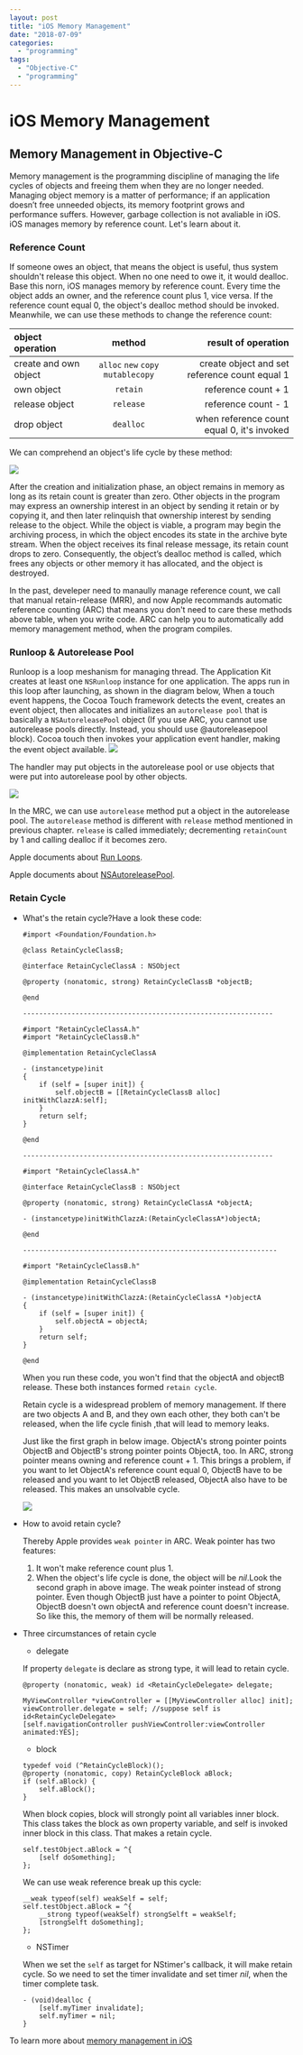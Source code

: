 ```yaml
---
layout: post
title: "iOS Memory Management"
date: "2018-07-09"
categories: 
  - "programming"
tags:
  - "Objective-C"
  - "programming"
---
```


# iOS Memory Management

## Memory Management in Objective-C

Memory management is the programming discipline of managing the life cycles of objects and freeing them when they are no longer needed. Managing object memory is a matter of performance; if an application doesn’t free unneeded objects, its memory footprint grows and performance suffers. However, garbage collection is not avaliable in iOS. iOS manages memory by reference count. Let's learn about it.

### Reference Count

If someone owes an object, that means the object is useful, thus system shouldn't release this object. When no one need to owe it, it would dealloc. Base this norn, iOS manages memory by reference count. Every time the object adds an owner, and the reference count plus 1, vice versa. If the reference count equal 0, the object's dealloc method should be invoked. Meanwhile, we can use these methods to change the reference count:

| object operation | method | result of operation |
| :-- | :-: | --: |
| create and own object | `alloc` `new` `copy` `mutablecopy` | create object and set reference count equal 1 |
| own object | `retain` | reference count + 1 |
| release object | `release` | reference count - 1 |
| drop object | `dealloc` | when reference count equal 0, it's invoked |

We can comprehend an object's life cycle by these method:

![](/assets/img/images/object_life_cycle_2x.png)

After the creation and initialization phase, an object remains in memory as long as its retain count is greater than zero. Other objects in the program may express an ownership interest in an object by sending it retain or by copying it, and then later relinquish that ownership interest by sending release to the object. While the object is viable, a program may begin the archiving process, in which the object encodes its state in the archive byte stream. When the object receives its final release message, its retain count drops to zero. Consequently, the object’s dealloc method is called, which frees any objects or other memory it has allocated, and the object is destroyed.

In the past, develeper need to manaully manage reference count, we call that manual retain-release (MRR), and now Apple recommands automatic reference counting (ARC) that means you don't need to care these methods above table, when you write code. ARC can help you to automatically add memory management method, when the program compiles.

### Runloop & Autorelease Pool

Runloop is a loop meshanism for managing thread. The Application Kit creates at least one `NSRunloop` instance for one application. The apps run in this loop after launching, as shown in the diagram below, When a touch event happens, the Cocoa Touch framework detects the event, creates an event object, then allocates and initializes an `autorelease pool` that is basically a `NSAutoreleasePool` object (If you use ARC, you cannot use autorelease pools directly. Instead, you should use @autoreleasepool block). Cocoa touch then invokes your application event handler, making the event object available. ![](images/iOS-Application-Event-Loop.png)

The handler may put objects in the autorelease pool or use objects that were put into autorelease pool by other objects.

![](/assets/img/images/ios-autorelease-pool.jpg)

In the MRC, we can use `autorelease` method put a object in the autorelease pool. The `autorelease` method is different with `release` method mentioned in previous chapter. `release` is called immediately; decrementing `retainCount` by 1 and calling dealloc if it becomes zero.

Apple documents about [Run Loops](https://developer.apple.com/library/archive/documentation/Cocoa/Conceptual/Multithreading/RunLoopManagement/RunLoopManagement.html#//apple_ref/doc/uid/10000057i-CH16-SW23).

Apple documents about [NSAutoreleasePool](https://developer.apple.com/documentation/foundation/nsautoreleasepool?language=occ).

### Retain Cycle

- What's the retain cycle?Have a look these code:
    
    ```
    #import <Foundation/Foundation.h>
    
    @class RetainCycleClassB;
    
    @interface RetainCycleClassA : NSObject
    
    @property (nonatomic, strong) RetainCycleClassB *objectB;
    
    @end
    
    --------------------------------------------------------------
    
    #import "RetainCycleClassA.h"
    #import "RetainCycleClassB.h"
    
    @implementation RetainCycleClassA
    
    - (instancetype)init
    {
        if (self = [super init]) {
            self.objectB = [[RetainCycleClassB alloc] initWithClazzA:self];
        }
        return self;
    }
    
    @end
    
    --------------------------------------------------------------
    
    #import "RetainCycleClassA.h"
    
    @interface RetainCycleClassB : NSObject
    
    @property (nonatomic, strong) RetainCycleClassA *objectA;
    
    - (instancetype)initWithClazzA:(RetainCycleClassA*)objectA;
    
    @end
    
    ---------------------------------------------------------------
    
    #import "RetainCycleClassB.h"
    
    @implementation RetainCycleClassB
    
    - (instancetype)initWithClazzA:(RetainCycleClassA *)objectA
    {
        if (self = [super init]) {
            self.objectA = objectA;
        }
        return self;
    }
    
    @end
    
    ```
    
    When you run these code, you won't find that the objectA and objectB release. These both instances formed `retain cycle`.
    
    Retain cycle is a widespread problem of memory management. If there are two objects A and B, and they own each other, they both can't be released, when the life cycle finish ,that will lead to memory leaks.
    
    Just like the first graph in below image. ObjectA's strong pointer points ObjectB and ObjectB's strong pointer points ObjectA, too. In ARC, strong pointer means owning and reference count + 1. This brings a problem, if you want to let ObjectA's reference count equal 0, ObjectB have to be released and you want to let ObjectB released, ObjectA also have to be released. This makes an unsolvable cycle.
    
    ![](/assets/img/images/retain-cycle.png)
- How to avoid retain cycle?
    
    Thereby Apple provides `weak pointer` in ARC. Weak pointer has two features:
    1. It won't make reference count plus 1.
    2. When the object's life cycle is done, the object will be _nil_.Look the second graph in above image. The weak pointer instead of strong pointer. Even though ObjectB just have a pointer to point ObjectA, ObjectB doesn't own objectA and reference count doesn't increase. So like this, the memory of them will be normally released.
- Three circumstances of retain cycle
    
    - delegate
    
    If property `delegate` is declare as strong type, it will lead to retain cycle.
    
    ```
    @property (nonatomic, weak) id <RetainCycleDelegate> delegate;
    
    MyViewController *viewController = [[MyViewController alloc] init];
    viewController.delegate = self; //suppose self is id<RetainCycleDelegate>
    [self.navigationController pushViewController:viewController animated:YES];
    
    ```
    
    - block
    
    ```
    typedef void (^RetainCycleBlock)();
    @property (nonatomic, copy) RetainCycleBlock aBlock;
    if (self.aBlock) {
        self.aBlock();
    }
    
    ```
    
    When block copies, block will strongly point all variables inner block. This class takes the block as own property variable, and self is invoked inner block in this class. That makes a retain cycle.
    
    ```
    self.testObject.aBlock = ^{
        [self doSomething];
    };
    ```
    
    We can use weak reference break up this cycle:
    
    ```
    __weak typeof(self) weakSelf = self;
    self.testObject.aBlock = ^{
        __strong typeof(weakSelf) strongSelft = weakSelf;
        [strongSelft doSomething];
    };
    
    ```
    
    - NSTimer
    
    When we set the `self` as target for NStimer's callback, it will make retain cycle. So we need to set the timer invalidate and set timer _nil_, when the timer complete task.
    
    ```
    - (void)dealloc {
        [self.myTimer invalidate];
        self.myTimer = nil;
    }
    ```
    

To learn more about [memory management in iOS](https://developer.apple.com/library/archive/documentation/General/Conceptual/DevPedia-CocoaCore/MemoryManagement.html)
